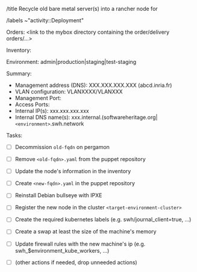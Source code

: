 /title Recycle old bare metal server(s) into a rancher node for <project>

/labels ~"activity::Deployment"

Orders: <link to the mybox directory containing the order/delivery orders/...>

Inventory: <link to the inventory page>

Environment: admin|production|staging|test-staging

Summary:
- Management address (DNS): XXX.XXX.XXX.XXX (abcd.inria.fr)
- VLAN configuration: VLANXXXX/VLANXXX
- Management Port:
- Access Ports:
- Internal IP(s): xxx.xxx.xxx.xxx
- Internal DNS name(s): xxx.internal.(softwareheritage.org|`<environment>`.swh.network

Tasks:
- [ ] Decommission `old-fqdn` on pergamon
- [ ] Remove `<old-fqdn>.yaml` from the puppet repository
- [ ] Update the node's information in the inventory
- [ ] Create `<new-fqdn>.yaml` in the puppet repository
- [ ] Reinstall Debian bullseye with IPXE
- [ ] Register the new node in the cluster `<target-environment-cluster>`
- [ ] Create the required kubernetes labels (e.g. swh/journal_client=true, ...)
- [ ] Create a swap at least the size of the machine's memory
- [ ] Update firewall rules with the new machine's ip (e.g. swh_$environment_kube_workers, ...)
- [ ] (other actions if needed, drop unneeded actions)

